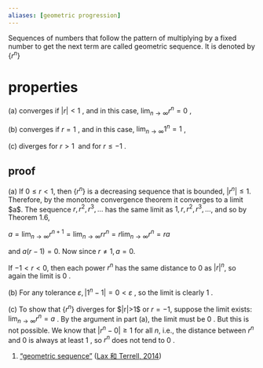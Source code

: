 ```yaml
---
aliases: [geometric progression]
---
```

Sequences of numbers that follow the pattern of multiplying by a fixed number to get the next term are called geometric sequence.  It is denoted by $\left\{r^n\right\}$

# properties

(a) converges if $|r|<1$ , and in this case, $\lim _{n \rightarrow \infty} r^n=0$ ,

(b) converges if $r=1$ , and in this case, $\lim _{n \rightarrow \infty} 1^n=1$ ,

(c) diverges for $r>1$  and for $r \leq-1$ .

## proof  

(a) If $0 \leq r<1$, then $\left\{r^n\right\}$ is a decreasing sequence that is bounded, $\left|r^n\right| \leq 1$. Therefore, by the monotone convergence theorem it converges to a limit \$a\$. The sequence $r, r^2, r^3, \ldots$ has the same limit as $1, r, r^2, r^3, \ldots$, and so by Theorem 1.6,

$a=\lim _{n \rightarrow \infty} r^{n+1}=\lim _{n \rightarrow \infty} r r^n=r \lim _{n \rightarrow \infty} r^n=r a$

and $a(r-1)=0$. Now since $r \neq 1, a=0$.

If $-1<r<0$, then each power $r^n$ has the same distance to 0 as $|r|^n$, so again the limit is 0 .

(b) For any tolerance $\varepsilon,\left|1^n-1\right|=0<\varepsilon$ , so the limit is clearly 1 .

(c) To show that $\left\{r^n\right\}$ diverges for \$|r|>1\$ or $r=-1$, suppose the limit exists: $\lim _{n \rightarrow \infty} r^n=a$ . By the argument in part (a), the limit must be 0 . But this is not possible. We know that $\left|r^n-0\right| \geq 1$ for all $n$, i.e., the distance between $r^n$ and 0 is always at least 1 , so $r^n$ does not tend to 0 .




1. <span class="highlight" data-annotation="%7B%22attachmentURI%22%3A%22http%3A%2F%2Fzotero.org%2Fusers%2F9667514%2Fitems%2FYL3VT4CZ%22%2C%22annotationKey%22%3A%22U2SGFCJY%22%2C%22color%22%3A%22%23ffd400%22%2C%22pageLabel%22%3A%2227%22%2C%22position%22%3A%7B%22pageIndex%22%3A39%2C%22rects%22%3A%5B%5B125.281%2C564.148%2C376.624%2C573.274%5D%2C%5B62.88%2C552.268%2C376.771%2C561.394%5D%2C%5B62.88%2C540.268%2C116.071%2C549.394%5D%5D%7D%2C%22citationItem%22%3A%7B%22uris%22%3A%5B%22http%3A%2F%2Fzotero.org%2Fusers%2F9667514%2Fitems%2FT6IUTL24%22%5D%2C%22locator%22%3A%2227%22%7D%7D" ztype="zhighlight"><a href="zotero://open-pdf/library/items/YL3VT4CZ?page=40&#x26;annotation=U2SGFCJY">“geometric sequence”</a></span> <span class="citation" data-citation="%7B%22citationItems%22%3A%5B%7B%22uris%22%3A%5B%22http%3A%2F%2Fzotero.org%2Fusers%2F9667514%2Fitems%2FT6IUTL24%22%5D%2C%22itemData%22%3A%7B%22id%22%3A%22http%3A%2F%2Fzotero.org%2Fusers%2F9667514%2Fitems%2FT6IUTL24%22%2C%22type%22%3A%22book%22%2C%22collection-title%22%3A%22Undergraduate%20Texts%20in%20Mathematics%22%2C%22event-place%22%3A%22New%20York%2C%20NY%22%2C%22ISBN%22%3A%22978-1-4614-7945-1%22%2C%22language%22%3A%22en%22%2C%22note%22%3A%22DOI%3A%2010.1007%2F978-1-4614-7946-8%22%2C%22publisher%22%3A%22Springer%20New%20York%22%2C%22publisher-place%22%3A%22New%20York%2C%20NY%22%2C%22source%22%3A%22DOI.org%20(Crossref)%22%2C%22title%22%3A%22Calculus%20With%20Applications%22%2C%22URL%22%3A%22http%3A%2F%2Flink.springer.com%2F10.1007%2F978-1-4614-7946-8%22%2C%22author%22%3A%5B%7B%22family%22%3A%22Lax%22%2C%22given%22%3A%22Peter%20D.%22%7D%2C%7B%22family%22%3A%22Terrell%22%2C%22given%22%3A%22Maria%20Shea%22%7D%5D%2C%22accessed%22%3A%7B%22date-parts%22%3A%5B%5B%222022%22%2C12%2C19%5D%5D%7D%2C%22issued%22%3A%7B%22date-parts%22%3A%5B%5B%222014%22%5D%5D%7D%7D%7D%5D%2C%22properties%22%3A%7B%7D%7D" ztype="zcitation">(<span class="citation-item"><a href="zotero://select/library/items/T6IUTL24">Lax 和 Terrell, 2014</a></span>)</span>
